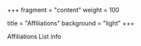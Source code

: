+++
fragment = "content"
weight = 100

title = "Affiliations"
background = "light"
+++

Affiliations List info

<!--more-->


